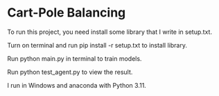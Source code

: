 # Cart-Pole Balancing
To run this project, you need install some library that I write in setup.txt. 

Turn on terminal and run pip install -r setup.txt to install library.

Run python main.py in terminal to train models.

Run python test_agent.py to view the result.

I run in Windows and anaconda with Python 3.11.
